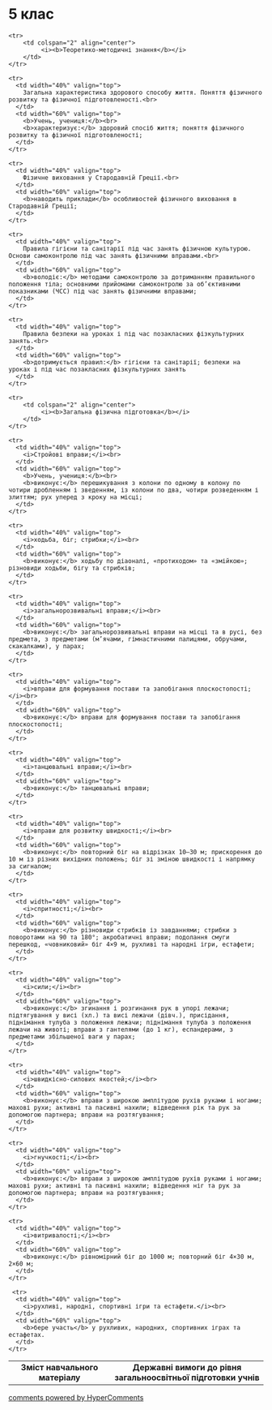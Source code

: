 <div id="hypercomments_widget" class="js-hypercomments-widget invisible"></div>

5 клас
=============================

<table>
  <body>
    <tr>
      <td width="40%" align="center">
        <b>Зміст навчального матеріалу</b>
      </td>
      <td width="60%" align="center" valign="top">
        <b>Державні вимоги до рівня загальноосвітньої підготовки учнів</b>
      </td>
    </tr>

    <tr>
    	<td colspan="2" align="center">
    		 <i><b>Теоретико-методичні знання</b></i>
    	</td>
    </tr>

    <tr>
      <td width="40%" valign="top">
        Загальна характеристика здорового способу життя. Поняття фізичного розвитку та фізичної підготовленості.<br>
      </td>
      <td width="60%" valign="top">
        <b>Учень, учениця:</b><br>
        <b>характеризує:</b> здоровий спосіб життя; поняття фізичного розвитку та фізичної підготовленості;
      </td>
    </tr>

    <tr>
      <td width="40%" valign="top">
        Фізичне виховання у Стародавній Греції.<br>
      </td>
      <td width="60%" valign="top">
        <b>наводить приклади</b> особливостей фізичного виховання в Стародавній Греції;
      </td>
    </tr>

    <tr>
      <td width="40%" valign="top">
        Правила гігієни та санітарії під час занять фізичною культурою. Основи самоконтролю під час занять фізичними вправами.<br> 
      </td>
      <td width="60%" valign="top">
        <b>володіє:</b> методами самоконтролю за дотриманням правильного положення тіла; основними прийомами самоконтролю за об’єктивними показниками (ЧСС) під час занять фізичними вправами;
      </td>
    </tr>

    <tr>
      <td width="40%" valign="top">
        Правила безпеки на уроках і під час позакласних фізкультурних занять.<br>
      </td>
      <td width="60%" valign="top">
        <b>дотримується правил:</b> гігієни та санітарії; безпеки на уроках і під час позакласних фізкультурних занять
      </td>
    </tr>

    <tr>
    	<td colspan="2" align="center">
    		 <i><b>Загальна фізична підготовка</b></i>
    	</td>
    </tr>

    <tr>
      <td width="40%" valign="top">
        <i>Стройові вправи;</i><br>
      </td>
      <td width="60%" valign="top">
        <b>Учень, учениця:</b><br>
        <b>виконує:</b> перешикування з колони по одному в колону по чотири дробленням і зведенням, із колони по два, чотири розведенням і злиттям; рух уперед з кроку на місці;
      </td>
    </tr>

    <tr>
      <td width="40%" valign="top">
        <i>ходьба, біг; стрибки;</i><br>
      </td>
      <td width="60%" valign="top">
        <b>виконує:</b> ходьбу по діаоналі, «протиходом» та «змійкою»; різновиди ходьби, бігу та стрибків;
      </td>
    </tr>

    <tr>
      <td width="40%" valign="top">
        <i>загальнорозвивальні вправи;</i><br>
      </td>
      <td width="60%" valign="top">
        <b>виконує:</b> загальнорозвивальні вправи на місці та в русі, без предмета, з предметами (м’ячами, гімнастичними палицями, обручами, скакалками), у парах;
      </td>
    </tr>

    <tr>
      <td width="40%" valign="top">
        <i>вправи для формування постави та запобігання плоскостопості;</i><br>
      </td>
      <td width="60%" valign="top">
        <b>виконує:</b> вправи для формування постави та запобігання плоскостопості;
      </td>
    </tr>

    <tr>
      <td width="40%" valign="top">
        <i>танцювальні вправи;</i><br>
      </td>
      <td width="60%" valign="top">
        <b>виконує:</b> танцювальні вправи;
      </td>
    </tr>

    <tr>
      <td width="40%" valign="top">
        <i>вправи для розвитку швидкості;</i><br>
      </td>
      <td width="60%" valign="top">
        <b>виконує:</b> повторний біг на відрізках 10–30 м; прискорення до 10 м із різних вихідних положень; біг зі зміною швидкості і напрямку за сигналом;
      </td>
    </tr>

    <tr>
      <td width="40%" valign="top">
        <i>спритності;</i><br>
      </td>
      <td width="60%" valign="top">
        <b>виконує:</b> різновиди стрибків із завданнями; стрибки з поворотами на 90 та 180°; акробатичні вправи; подолання смуги перешкод, «човниковий» біг 4×9 м, рухливі та народні ігри, естафети;
      </td>
    </tr>

    <tr>
      <td width="40%" valign="top">
        <i>сили;</i><br>
      </td>
      <td width="60%" valign="top">
        <b>виконує:</b> згинання і розгинання рук в упорі лежачи; підтягування у висі (хл.) та висі лежачи (дівч.), присідання, піднімання тулуба з положення лежачи; піднімання тулуба з положення лежачи на животі; вправи з гантелями (до 1 кг), еспандерами, з предметами збільшеної ваги у парах;
      </td>
    </tr>

    <tr>
      <td width="40%" valign="top">
        <i>швидкісно-силових якостей;</i><br>
      </td>
      <td width="60%" valign="top">
        <b>виконує:</b> вправи з широкою амплітудою рухів руками і ногами; махові рухи; активні та пасивні нахили; відведення рік та рук за допомогою партнера; вправи на розтягування;
      </td>
    </tr>

    <tr>
      <td width="40%" valign="top">
        <i>гнучкості;</i><br>
      </td>
      <td width="60%" valign="top">
        <b>виконує:</b> вправи з широкою амплітудою рухів руками і ногами; махові рухи; активні та пасивні нахили; відведення ніг та рук за допомогою партнера; вправи на розтягування;
      </td>
    </tr>

    <tr>
      <td width="40%" valign="top">
        <i>витривалості;</i><br>
      </td>
      <td width="60%" valign="top">
        <b>виконує:</b> рівномірний біг до 1000 м; повторний біг 4×30 м, 2×60 м;
      </td>
    </tr>

     <tr>
      <td width="40%" valign="top">
        <i>рухливі, народні, спортивні ігри та естафети.</i><br>
      </td>
      <td width="60%" valign="top">
        <b>бере участь</b> у рухливих, народних, спортивних іграх та естафетах.
      </td>
    </tr>
  </body>
</table>

<div class="js-hypercomments-container">
    <a href="http://hypercomments.com" class="hc-link" title="comments widget">comments powered by HyperComments</a>
</div>